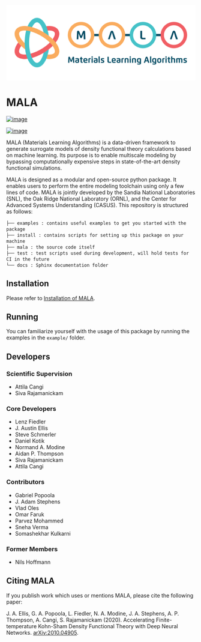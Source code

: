 ![image](./docs/source/img/logos/mala_horizontal.png)

# MALA

[![image](https://github.com/mala-project/mala/actions/workflows/gh-pages.yml/badge.svg)](https://mala-project.github.io/mala/)

[![image](https://img.shields.io/badge/License-BSD%203--Clause-blue.svg)](https://opensource.org/licenses/BSD-3-Clause)


MALA (Materials Learning Algorithms) is a data-driven framework to generate surrogate models of density functional theory calculations based on machine learning. Its purpose is to enable multiscale modeling by bypassing computationally expensive steps in state-of-the-art density functional simulations.

MALA is designed as a modular and open-source python package. It enables users to perform the entire modeling toolchain using only a few lines of code. MALA is jointly developed by the Sandia National Laboratories (SNL), the Oak Ridge National Laboratory (ORNL), and the Center for Advanced Systems Understanding (CASUS). 
This repository is structured as follows:
```
├── examples : contains useful examples to get you started with the package
├── install : contains scripts for setting up this package on your machine
├── mala : the source code itself
├── test : test scripts used during development, will hold tests for CI in the future
└── docs : Sphinx documentation folder
```

## Installation
Please refer to [Installation of MALA](docs/source/install/README.md).

## Running
You can familiarize yourself with the usage of this package by running
the examples in the `example/` folder.

## Developers
### Scientific Supervision
- Attila Cangi
- Siva Rajamanickam

### Core Developers
- Lenz Fiedler
- J. Austin Ellis
- Steve Schmerler
- Daniel Kotik
- Normand A. Modine
- Aidan P. Thompson
- Siva Rajamanickam
- Attila Cangi

### Contributors
- Gabriel Popoola
- J. Adam Stephens
- Vlad Oles
- Omar Faruk
- Parvez Mohammed
- Sneha Verma
- Somashekhar Kulkarni

### Former Members
- Nils Hoffmann


## Citing MALA
If you publish work which uses or mentions MALA, please cite the following paper:

J. A. Ellis, G. A. Popoola, L. Fiedler, N. A. Modine, J. A. Stephens, A. P. Thompson, 
A. Cangi, S. Rajamanickam (2020). Accelerating Finite-temperature
Kohn-Sham Density Functional Theory with Deep Neural Networks.
[arXiv:2010.04905](https://arxiv.org/abs/2010.04905).
